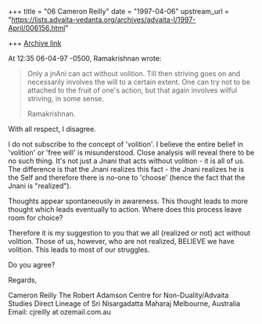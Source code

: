 +++
title = "06 Cameron Reilly"
date = "1997-04-06"
upstream_url = "https://lists.advaita-vedanta.org/archives/advaita-l/1997-April/006156.html"

+++
[Archive link](https://lists.advaita-vedanta.org/archives/advaita-l/1997-April/006156.html)

At 12:35 06-04-97 -0500, Ramakrishnan wrote:

>Only a jnAni can act without volition.
>Till then striving goes on and necessarily involves the will to a
>certain extent. One can try not to be attached to the fruit of one's
>action, but that again involves wilful striving, in some sense.
>
>Ramakrishnan.

With all respect, I disagree.

I do not subscribe to the concept of 'volition'. I believe the entire
belief in 'volition' or 'free will' is misunderstood. Close analysis will
reveal there to be no such thing. It's not just a Jnani that acts without
volition - it is all of us. The difference is that the Jnani realizes this
fact - the Jnani realizes he is the Self and therefore there is no-one to
'choose' (hence the fact that the Jnani is "realized").

Thoughts appear spontaneously in awareness. This thought leads to more
thought which leads eventually to action. Where does this process leave
room for choice?

Therefore it is my suggestion to you that we all (realized or not) act
without volition. Those of us, however, who are not realized, BELIEVE we
have volition. This leads to most of our struggles.

Do you agree?


Regards,



Cameron Reilly
The Robert Adamson Centre for Non-Duality/Advaita Studies
Direct Lineage of Sri Nisargadatta Maharaj
Melbourne, Australia
Email: cjreilly at ozemail.com.au

